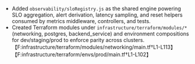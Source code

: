 - Added `observability/sloRegistry.js` as the shared engine powering SLO aggregation, alert derivation, latency sampling, and reset helpers consumed by metrics middleware, controllers, and tests.
- Created Terraform modules under `infrastructure/terraform/modules/*` (networking, postgres, backend_service) and environment compositions for dev/staging/prod to enforce parity across clusters. 【F:infrastructure/terraform/modules/networking/main.tf†L1-L113】【F:infrastructure/terraform/envs/prod/main.tf†L1-L102】
